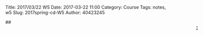 Title: 2017/03/22 W5
Date: 2017-03-22 11:00
Category: Course
Tags: notes, w5
Slug: 2017spring-cd-W5
Author: 40423245

##<marquee direction="left"  height="40" width="600" scrollamount="7" behavior="slide">2017Spring 協同產品設計實習課程  第五週</marquee>

<!-- PELICAN_END_SUMMARY -->














